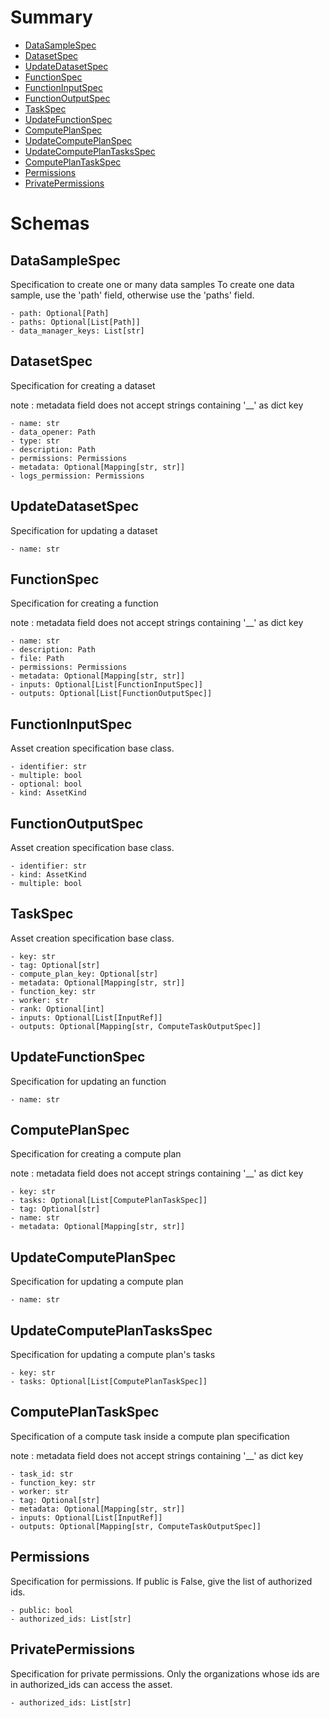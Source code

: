 # Summary

- [DataSampleSpec](#DataSampleSpec)
- [DatasetSpec](#DatasetSpec)
- [UpdateDatasetSpec](#UpdateDatasetSpec)
- [FunctionSpec](#FunctionSpec)
- [FunctionInputSpec](#FunctionInputSpec)
- [FunctionOutputSpec](#FunctionOutputSpec)
- [TaskSpec](#TaskSpec)
- [UpdateFunctionSpec](#UpdateFunctionSpec)
- [ComputePlanSpec](#ComputePlanSpec)
- [UpdateComputePlanSpec](#UpdateComputePlanSpec)
- [UpdateComputePlanTasksSpec](#UpdateComputePlanTasksSpec)
- [ComputePlanTaskSpec](#ComputePlanTaskSpec)
- [Permissions](#Permissions)
- [PrivatePermissions](#PrivatePermissions)


# Schemas

## DataSampleSpec
Specification to create one or many data samples
To create one data sample, use the 'path' field, otherwise use
the 'paths' field.
```text
- path: Optional[Path]
- paths: Optional[List[Path]]
- data_manager_keys: List[str]
```

## DatasetSpec
Specification for creating a dataset

note : metadata field does not accept strings containing '__' as dict key
```text
- name: str
- data_opener: Path
- type: str
- description: Path
- permissions: Permissions
- metadata: Optional[Mapping[str, str]]
- logs_permission: Permissions
```

## UpdateDatasetSpec
Specification for updating a dataset
```text
- name: str
```

## FunctionSpec
Specification for creating a function

note : metadata field does not accept strings containing '__' as dict key
```text
- name: str
- description: Path
- file: Path
- permissions: Permissions
- metadata: Optional[Mapping[str, str]]
- inputs: Optional[List[FunctionInputSpec]]
- outputs: Optional[List[FunctionOutputSpec]]
```

## FunctionInputSpec
Asset creation specification base class.
```text
- identifier: str
- multiple: bool
- optional: bool
- kind: AssetKind
```

## FunctionOutputSpec
Asset creation specification base class.
```text
- identifier: str
- kind: AssetKind
- multiple: bool
```

## TaskSpec
Asset creation specification base class.
```text
- key: str
- tag: Optional[str]
- compute_plan_key: Optional[str]
- metadata: Optional[Mapping[str, str]]
- function_key: str
- worker: str
- rank: Optional[int]
- inputs: Optional[List[InputRef]]
- outputs: Optional[Mapping[str, ComputeTaskOutputSpec]]
```

## UpdateFunctionSpec
Specification for updating an function
```text
- name: str
```

## ComputePlanSpec
Specification for creating a compute plan

note : metadata field does not accept strings containing '__' as dict key
```text
- key: str
- tasks: Optional[List[ComputePlanTaskSpec]]
- tag: Optional[str]
- name: str
- metadata: Optional[Mapping[str, str]]
```

## UpdateComputePlanSpec
Specification for updating a compute plan
```text
- name: str
```

## UpdateComputePlanTasksSpec
Specification for updating a compute plan's tasks
```text
- key: str
- tasks: Optional[List[ComputePlanTaskSpec]]
```

## ComputePlanTaskSpec
Specification of a compute task inside a compute plan specification

note : metadata field does not accept strings containing '__' as dict key
```text
- task_id: str
- function_key: str
- worker: str
- tag: Optional[str]
- metadata: Optional[Mapping[str, str]]
- inputs: Optional[List[InputRef]]
- outputs: Optional[Mapping[str, ComputeTaskOutputSpec]]
```

## Permissions
Specification for permissions. If public is False,
give the list of authorized ids.
```text
- public: bool
- authorized_ids: List[str]
```

## PrivatePermissions
Specification for private permissions. Only the organizations whose
ids are in authorized_ids can access the asset.
```text
- authorized_ids: List[str]
```

